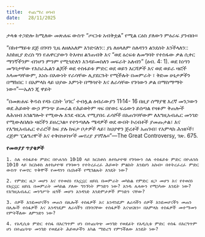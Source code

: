 ```yaml
---
title:  ተጨማሪ ሀሳብ
date:   28/11/2025
---
```


ታላቁ ተጋድሎ ከሚለው መጽሐፍ ውስጥ “ጦርነቱ አብቅቷል” የሚል ርዕስ ያለውን ምዕራፍ ያንብቡ።

“በከተማይቱ ደጅ በገባን ጊዜ ለዘለአለም እንድናለን:: ያኔ ለዘላለም ስለዳንን ልንደሰት እንችላለን:: እስከዚያ ድረስ ግን የሐዋርያውን ትእዛዝ ልንጠብቅ እና “ወደ ዕረፍቱ ለመግባት የተስፋው ቃል ሲቀር ማንኛችንም ብንሆን ምንም የሚጎድለን እንዳይመስለን መፍራት አለብን” (ዕብ. 4: 1). ወደ ከነዓን መግባታቸው የእስራኤልን ልጆች ወደ ተስፋይቱ ምድር ወደ ወይን እርሻዎች እና ወደ ወይራ ዛፎች አላመጣቸውም, እነሱ በእውነት የራሳቸው ሊያደርጉት የሚችሉት በመምራት ፣ ቅድመ ሁኔታዎችን በማክበር ፣ በአምላክ ላይ ህያው እምነት በማሳየት እና ለራሳቸው የገባውን ቃል በማስማማት ነው።”—ኤለን ጂ ዋይት

“በመጽሐፍ ቅዱስ የዳኑ ርስት ‘ሀገር’ ተብሏል ዕብራውያን 11፡14- 16 በዚያ ሰማያዊ እረኛ መንጋውን ወደ ሕይወት ውኃ ምንጭ ይመራል የሕይወትም ዛፍ በየወሩ ፍሬውን ይሰጣል የዛፉም ቅጠሎች ለሕዝብ አገልግሎት የሚውሉ እንደ ብርሌ የሚያበሩ ፈሳሾች በአጠገባቸውም ለእግዚአብሔር መንገድ የሚውለበለቡ ዛፎችን ይዘረጋል። የተንጣለሉ ሜዳዎች ወደ ውበት ኮረብቶች ያመጡታል፣ እና የእግዚአብሔር ተራሮች ከፍ ያሉ ከፍታ ቦታዎች ላይ፣ ከህያዋን ጅረቶች አጠገብ፣ የአምላክ ሕዝቦች፣ ረጅም ፒልግሪሞች እና ተቅበዝባዦች መኖሪያ ያገኛሉ።”—The Great Controversy, ገጽ. 675. 

**የመወያያ ጥያቄዎች**

`1. ስለ ተስፋይቱ ምድር በዮሐንስ 10፡10 ላይ ክርስቶስ ለተከታዮቹ የገባውን ስለ ተስፋይቱ ምድር በዮሐንስ 10፡10 ላይ ክርስቶስ ለተከታዮቹ የገባውን የተትረፈረፈ ሕይወት ምልክት እንደሆነ አስብ። በተትረፈረፈ ምድር ውስጥ የመኖር ጥቅሞች የመዳንን በረከቶች የሚገልጹት እንዴት ነው?`

`2. የምድር ዜጋ መሆን እና የተወሰነ የአኗኗር ዘይቤ በመምራት መካከል የምድር ዜጋ መሆን እና የተወሰነ የአኗኗር ዘይቤ በመምራት መካከል ያለው ግንኙነት ምንድን ነው? አንዱ ሌላውን የሚነካው እንዴት ነው? የእግዚአብሔር መንግሥት ዜጎች መሆን አንዳንድ እንድምታዎች ምንድን ናቸው?`

`3. ሰዎች እንደመሆናችን መጠን በሌሎች ተስፋዎች እና አንዳንዴም ለራሳችን ሰዎች እንደመሆናችን መጠን በሌሎች ተስፋዎች እና አንዳንዴም ለራሳችን በገባናቸው ተስፋዎች እናዝናለን። በአምላክ ተስፋዎች መተማመን የምትችለው ለምንድን ነው?`

`4. የአዲሲቱ ምድር ተስፋ በእርግጥም ሆነ በተጨባጭ መንገድ የወደፊት የአዲሲቱ ምድር ተስፋ በእርግጥም ሆነ በተጨባጭ መንገድ የወደፊት ሕይወታችን አካል ማድረግ የምንችለው እንዴት ነው?`